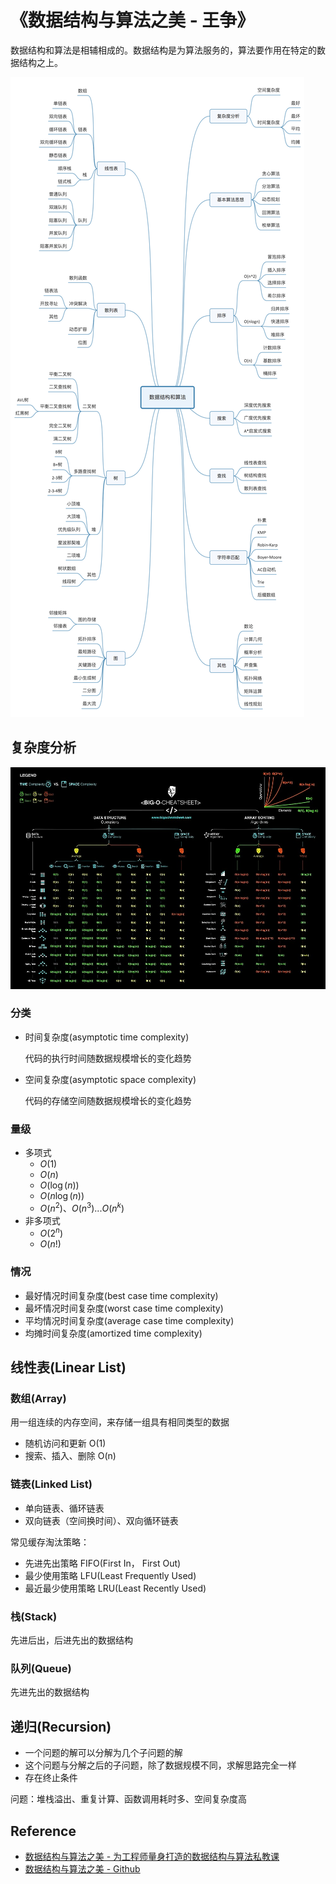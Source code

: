 # 《数据结构与算法之美 - 王争》

数据结构和算法是相辅相成的。数据结构是为算法服务的，算法要作用在特定的数据结构之上。

![data-structures-and-algorithms](../assets/images/geekbang/the-beauty-of-data-structures-and-algorithms/data-structures-and-algorithms.jpg)

## 复杂度分析

![Big-O Cheatsheet](../assets/images/geekbang/the-beauty-of-data-structures-and-algorithms/big-o-cheatsheet.jpg)

### 分类

- 时间复杂度(asymptotic time complexity)

    代码的执行时间随数据规模增长的变化趋势

- 空间复杂度(asymptotic space complexity)

    代码的存储空间随数据规模增长的变化趋势

### 量级

- 多项式
    - $O(1)$
    - $O(n)$
    - $O(\log(n))$
    - $O(n\log(n))$
    - $O(n^2)、O(n^3) ... O(n^k)$
- 非多项式
    - $O(2^n)$
    - $O(n!)$
    
### 情况

- 最好情况时间复杂度(best case time complexity)
- 最坏情况时间复杂度(worst case time complexity)
- 平均情况时间复杂度(average case time complexity)
- 均摊时间复杂度(amortized time complexity)

## 线性表(Linear List)

### 数组(Array)

用一组连续的内存空间，来存储一组具有相同类型的数据

- 随机访问和更新 O(1)
- 搜索、插入、删除 O(n)

### 链表(Linked List)

- 单向链表、循环链表
- 双向链表（空间换时间）、双向循环链表

常见缓存淘汰策略：

- 先进先出策略 FIFO(First In， First Out)
- 最少使用策略 LFU(Least Frequently Used)
- 最近最少使用策略 LRU(Least Recently Used)

### 栈(Stack)

先进后出，后进先出的数据结构

### 队列(Queue)

先进先出的数据结构

## 递归(Recursion)

- 一个问题的解可以分解为几个子问题的解
- 这个问题与分解之后的子问题，除了数据规模不同，求解思路完全一样
- 存在终止条件

问题：堆栈溢出、重复计算、函数调用耗时多、空间复杂度高



## Reference

- [数据结构与算法之美 - 为工程师量身打造的数据结构与算法私教课](https://time.geekbang.org/column/intro/126)
- [数据结构与算法之美 - Github](https://github.com/wangzheng0822/algo)
